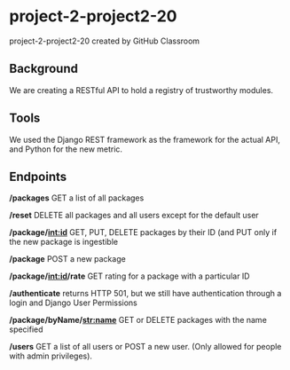 # project-2-project2-20
project-2-project2-20 created by GitHub Classroom

## Background
We are creating a RESTful API to hold a registry of trustworthy modules.

## Tools
We used the Django REST framework as the framework for the actual API, and Python for the new metric.

## Endpoints
**/packages** 
GET a list of all packages

**/reset**
DELETE all packages and all users except for the default user

**/package/<int:id>**
GET, PUT, DELETE packages by their ID (and PUT only if the new package is ingestible

**/package** 
POST a new package

**/package/<int:id>/rate**
GET rating for a package with a particular ID

**/authenticate**
returns HTTP 501, but we still have authentication through a login and Django User Permissions

**/package/byName/<str:name>**
GET or DELETE packages with the name specified

**/users**
GET a list of all users or POST a new user. (Only allowed for people with admin privileges).

